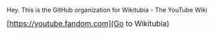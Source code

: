Hey. This is the GitHub organization for Wikitubia - The YouTube Wiki


<big>[https://youtube.fandom.com](Go to Wikitubia)</big>
